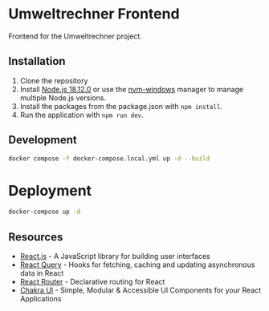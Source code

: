 # Umweltrechner Frontend
Frontend for the Umweltrechner project.

## Installation
1. Clone the repository
2. Install [Node.js 18.12.0](https://nodejs.org/en/download/) or use the [nvm-windows](https://github.com/coreybutler/nvm-windows) manager to manage multiple Node.js versions.
3. Install the packages from the package.json with `npm install`.
4. Run the application with `npm run dev`.

## Development
```bash
docker compose -f docker-compose.local.yml up -d --build
```
# Deployment
```bash
docker-compose up -d
```

## Resources
- [React.js](https://beta.reactjs.org/) - A JavaScript library for building user interfaces
- [React Query](https://tanstack.com/query/v4/) - Hooks for fetching, caching and updating asynchronous data in React
- [React Router](https://reactrouter.com/) - Declarative routing for React
- [Chakra UI](https://chakra-ui.com/) - Simple, Modular & Accessible UI Components for your React Applications